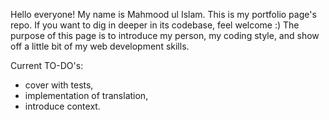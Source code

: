 Hello everyone!
My name is Mahmood ul Islam.
This is my portfolio page's repo. If you want to dig in deeper in its codebase, feel welcome :)
The purpose of this page is to introduce my person, my coding style, and show off a little bit of my web development skills.

Current TO-DO's:

- cover with tests,
- implementation of translation,
- introduce context.
